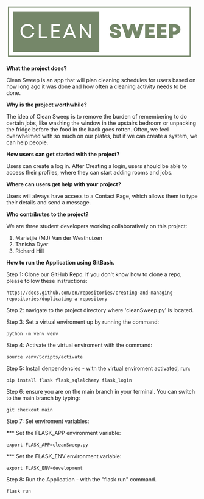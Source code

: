 
![Clean Sweep](static/img/logos/logo.png)

**What the project does?**

Clean Sweep is an app that will plan cleaning schedules for users based on how long ago it was done and how often a cleaning activity needs to be done. 

**Why is the project worthwhile?**

The idea of Clean Sweep is to remove the burden of remembering to do certain jobs, like washing the window in the upstairs bedroom or unpacking the fridge before the food in the back goes rotten. Often, we feel overwhelmed with so much on our plates, but if we can create a system, we can help people.

**How users can get started with the project?**

Users can create a log in. After Creating a login, users should be able to access their profiles, where they can start adding rooms and jobs.

**Where can users get help with your project?**

Users will always have access to a Contact Page, which allows them to type their details and send a message.

**Who contributes to the project?**

We are three student developers working collaboratively on this project:

1. Marietjie (MJ) Van der Westhuizen
2. Tanisha Dyer
3. Richard Hill

**How to run the Application using GitBash.**

Step 1: Clone our GitHub Repo. If you don't know how to clone a repo, please follow these instructions:

    https://docs.github.com/en/repositories/creating-and-managing-repositories/duplicating-a-repository

Step 2: navigate to the project directory where 'cleanSweep.py' is located.

Step 3: Set a virtual enviroment up by running the command:

    python -m venv venv

Step 4: Activate the virtual enviroment with the command:

    source venv/Scripts/activate

Step 5: Install denpendencies - with the virtual enviroment activated, run:

    pip install flask flask_sqlalchemy flask_login

Step 6: ensure you are on the main branch in your terminal. You can switch to the main branch by typing:

    git checkout main

Step 7: Set enviroment variables:

*** Set the FLASK_APP environment variable: 

    export FLASK_APP=cleanSweep.py
                              
*** Set the FLASK_ENV environment variable: 

    export FLASK_ENV=development

Step 8: Run the Application - with the "flask run" command.

    flask run 

